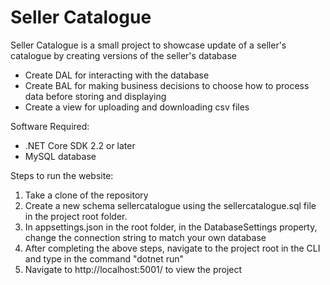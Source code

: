 # Seller Catalogue

Seller Catalogue is a small project to showcase update of a seller's catalogue by creating versions of the seller's database
* Create DAL for interacting with the database
* Create BAL for making business decisions to choose how to process data before storing and displaying
* Create a view for uploading and downloading csv files

Software Required:
* .NET Core SDK 2.2 or later
* MySQL database

Steps to run the website:
1. Take a clone of the repository
2. Create a new schema sellercatalogue using the sellercatalogue.sql file in the project root folder.
3. In appsettings.json in the root folder, in the DatabaseSettings property, change the connection string to match your own database
4. After completing the above steps, navigate to the project root in the CLI and type in the command "dotnet run"
5. Navigate to http://localhost:5001/ to view the project